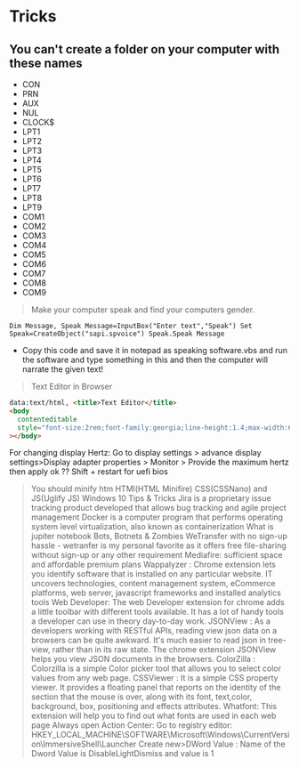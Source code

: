 # Tricks

## You can't create a folder on your computer with these names

- CON
- PRN
- AUX
- NUL
- CLOCK\$
- LPT1
- LPT2
- LPT3
- LPT4
- LPT5
- LPT6
- LPT7
- LPT8
- LPT9
- COM1
- COM2
- COM3
- COM4
- COM5
- COM6
- COM7
- COM8
- COM9

> Make your computer speak and find your computers gender.

```vbs
Dim Message, Speak Message=InputBox("Enter text","Speak") Set Speak=CreateObject("sapi.spvoice") Speak.Speak Message
```

- Copy this code and save it in notepad as speaking software.vbs and run the software and type something in this and then the computer will narrate the given text!

> Text Editor in Browser

```html
data:text/html, <title>Text Editor</title>
<body
  contenteditable
  style="font-size:2rem;font-family:georgia;line-height:1.4;max-width:60rem;margin:0 auto;padding:4rem;"
></body>
```

For changing display Hertz: Go to display settings > advance display settings>Display adapter properties > Monitor > Provide the maximum hertz then apply ok ??
Shift + restart for uefi bios

> You should minify htm HTMl(HTML Minifire) CSS(CSSNano) and JS(Uglify JS)
> Windows 10 Tips & Tricks
> Jira is a proprietary issue tracking product developed that allows bug tracking and agile project management
> Docker is a computer program that performs operating system level virtualization, also known as containerization
> What is jupiter notebook
> Bots, Botnets & Zombies
> WeTransfer with no sign-up hassle - wetranfer is my personal favorite as it offers free file-sharing without sign-up or any other requirement
> Mediafire: sufficient space and affordable premium plans
> Wappalyzer : Chrome extension lets you identify software that is installed on any particular website. IT uncovers technologies, content management system, eCommerce platforms, web server, javascript frameworks and installed analytics tools
> Web Developer: The web Developer extension for chrome adds a little toolbar with different tools available. It has a lot of handy tools a developer can use in theory day-to-day work.
> JSONView : As a developers working with RESTful APIs, reading view json data on a browsers can be quite awkward. It's much easier to read json in tree-view, rather than in its raw state. The chrome extension JSONView helps you view JSON documents in the browsers.
> ColorZilla : Colorzilla is a simple Color picker tool that allows you to select color values from any web page.
> CSSViewer : It is a simple CSS property viewer. It provides a floating panel that reports on the identity of the section that the mouse is over, along with its font, text,color, background, box, positioning and effects attributes.
> Whatfont: This extension will help you to find out what fonts are used in each web page
> Always open Action Center: Go to registry editor: HKEY_LOCAL_MACHINE\SOFTWARE\Microsoft\Windows\CurrentVersion\ImmersiveShell\Launcher Create new>DWord Value : Name of the Dword Value is DisableLightDismiss and value is 1

